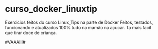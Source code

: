 # curso_docker_linuxtip

Exercicios feitos do curso Linux_Tips na parte de Docker Feitos, testados, funcionando e atualizados 100% tudo na mamão na açucar. Ta mais facil que tirar doce de criança.

#VAAAIII#
